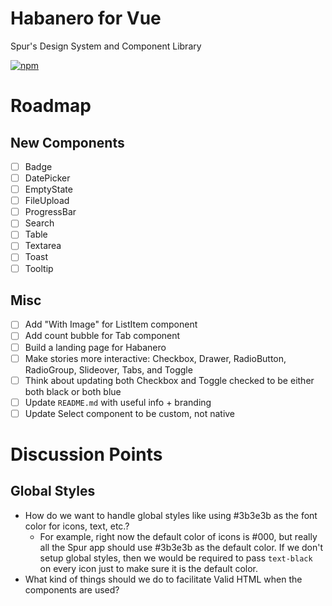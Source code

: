 # Habanero for Vue

Spur's Design System and Component Library

[![npm](https://img.shields.io/npm/v/habanero-vue.svg?style=flat-square)](https://www.npmjs.com/package/habanero-vue)

# Roadmap

## New Components

- [ ] Badge
- [ ] DatePicker
- [ ] EmptyState
- [ ] FileUpload
- [ ] ProgressBar
- [ ] Search
- [ ] Table
- [ ] Textarea
- [ ] Toast
- [ ] Tooltip

## Misc

- [ ] Add "With Image" for ListItem component
- [ ] Add count bubble for Tab component
- [ ] Build a landing page for Habanero
- [ ] Make stories more interactive: Checkbox, Drawer, RadioButton, RadioGroup, Slideover, Tabs, and Toggle
- [ ] Think about updating both Checkbox and Toggle checked to be either both black or both blue
- [ ] Update `README.md` with useful info + branding
- [ ] Update Select component to be custom, not native

# Discussion Points

## Global Styles

- How do we want to handle global styles like using #3b3e3b as the font color for icons, text, etc.?
  - For example, right now the default color of icons is #000, but really all the Spur app should use #3b3e3b as the default color. If we don't setup global styles, then we would be required to pass `text-black` on every icon just to make sure it is the default color.
- What kind of things should we do to facilitate Valid HTML when the components are used?
